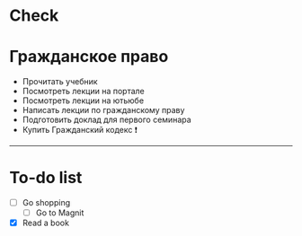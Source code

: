 # Check

# Гражданское право
* Прочитать учебник
* Посмотреть лекции на портале
* Посмотреть лекции на ютьюбе
* Написать лекции по гражданскому праву
* Подготовить доклад для первого семинара
* Купить Гражданский кодекс :exclamation:
----
# To-do list
* [ ]  Go shopping
    * [ ] Go to Magnit
* [x]  Read a book
